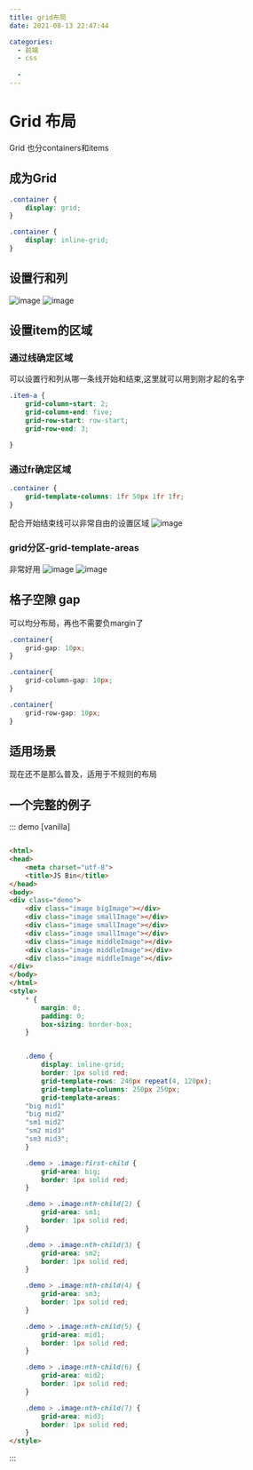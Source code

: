 ```yaml
---
title: grid布局
date: 2021-08-13 22:47:44

categories:
  - 前端
  - css
 
  - 
---
```


# Grid 布局

Grid 也分containers和items

## 成为Grid

```css
.container {
    display: grid;
}
```

```css
.container {
    display: inline-grid;
}
```

## 设置行和列

![image](https://cdn.jsdelivr.net/gh/botshen/cdn@master/20210813/image.ravtb8cxtg0.png)
![image](https://cdn.jsdelivr.net/gh/botshen/cdn@master/20210813/image.2tutcyj2deq0.png)

## 设置item的区域

### 通过线确定区域

可以设置行和列从哪一条线开始和结束,这里就可以用到刚才起的名字

```css
.item-a {
    grid-column-start: 2;
    grid-column-end: five;
    grid-row-start: row-start;
    grid-row-end: 3;

}
```

### 通过fr确定区域

```css
.container {
    grid-template-columns: 1fr 50px 1fr 1fr;
}
```
配合开始结束线可以非常自由的设置区域
![image](https://cdn.jsdelivr.net/gh/botshen/cdn@master/20210813/image.282g8vqey6xw.png)
### grid分区-grid-template-areas
非常好用
![image](https://cdn.jsdelivr.net/gh/botshen/cdn@master/20210813/image.6m4zc0i0q740.png)
![image](https://cdn.jsdelivr.net/gh/botshen/cdn@master/20210813/image.23nfjs5nwqdc.png)
## 格子空隙 gap
可以均分布局，再也不需要负margin了
```css
.container{
    grid-gap: 10px;
}
```
```css
.container{
    grid-column-gap: 10px;
}
```
```css
.container{
    grid-row-gap: 10px;
}
```
## 适用场景
现在还不是那么普及，适用于不规则的布局
## 一个完整的例子
::: demo [vanilla]

```html

<html>
<head>
    <meta charset="utf-8">
    <title>JS Bin</title>
</head>
<body>
<div class="demo">
    <div class="image bigImage"></div>
    <div class="image smallImage"></div>
    <div class="image smallImage"></div>
    <div class="image smallImage"></div>
    <div class="image middleImage"></div>
    <div class="image middleImage"></div>
    <div class="image middleImage"></div>
</div>
</body>
</html>
<style>
    * {
        margin: 0;
        padding: 0;
        box-sizing: border-box;
    }


    .demo {
        display: inline-grid;
        border: 1px solid red;
        grid-template-rows: 240px repeat(4, 120px);
        grid-template-columns: 250px 250px;
        grid-template-areas: 
    "big mid1"
    "big mid2"
    "sm1 mid2"
    "sm2 mid3"
    "sm3 mid3";
    }

    .demo > .image:first-child {
        grid-area: big;
        border: 1px solid red;
    }

    .demo > .image:nth-child(2) {
        grid-area: sm1;
        border: 1px solid red;
    }

    .demo > .image:nth-child(3) {
        grid-area: sm2;
        border: 1px solid red;
    }

    .demo > .image:nth-child(4) {
        grid-area: sm3;
        border: 1px solid red;
    }

    .demo > .image:nth-child(5) {
        grid-area: mid1;
        border: 1px solid red;
    }

    .demo > .image:nth-child(6) {
        grid-area: mid2;
        border: 1px solid red;
    }

    .demo > .image:nth-child(7) {
        grid-area: mid3;
        border: 1px solid red;
    }
</style>
```

:::
